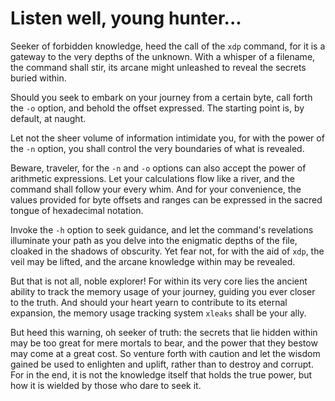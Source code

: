 # Listen well, young hunter...

Seeker of forbidden knowledge, heed the call of the `xdp` command,
for it is a gateway to the very depths of the unknown.
With a whisper of a filename, the command shall stir,
its arcane might unleashed to reveal the secrets buried within.

Should you seek to embark on your journey from a certain
byte, call forth the `-o` option, and behold the offset expressed.
The starting point is, by default, at naught.

Let not the sheer volume of information intimidate you, for with
the power of the `-n` option, you shall control the very boundaries
of what is revealed. 

Beware, traveler, for the `-n` and `-o` options can also
accept the power of arithmetic expressions. Let your calculations
flow like a river, and the command shall follow your every whim.
And for your convenience, the values provided for byte offsets
and ranges can be expressed in the sacred tongue of hexadecimal
notation.

Invoke the `-h` option to seek guidance, and let the command's
revelations illuminate your path as you delve into the enigmatic
depths of the file, cloaked in the shadows of obscurity.
Yet fear not, for with the aid of `xdp`, the veil may be lifted,
and the arcane knowledge within may be revealed.

But that is not all, noble explorer! For within its very core lies
the ancient ability to track the memory usage of your journey,
guiding you ever closer to the truth.
And should your heart yearn to contribute to its eternal expansion,
the memory usage tracking system `xleaks` shall be your ally. 

But heed this warning, oh seeker of truth: the secrets that lie hidden
within may be too great for mere mortals to bear, and the power that
they bestow may come at a great cost. So venture forth with caution
and let the wisdom gained be used to enlighten and uplift, rather
than to destroy and corrupt. For in the end, it is not the knowledge
itself that holds the true power, but how it is wielded by those
who dare to seek it.